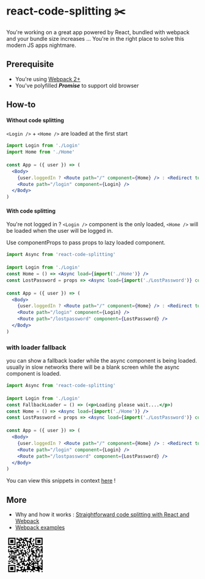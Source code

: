 # react-code-splitting ✂️

You're working on a great app powered by React, bundled with webpack and your bundle size increases ... You're in the right place to solve this modern JS apps nightmare.


## Prerequisite

- You're using [Webpack 2+](https://webpack.js.org/)
- You've polyfilled ***Promise*** to support old browser

## How-to

#### Without code splitting

`<Login />` + `<Home />` are loaded at the first start
```jsx
import Login from './Login'
import Home from './Home'

const App = ({ user }) => (
  <Body>
    {user.loggedIn ? <Route path="/" component={Home} /> : <Redirect to="/login" />}
    <Route path="/login" component={Login} />
  </Body>
)
```

#### With code splitting

You're not logged in ? `<Login />` component is the only loaded, `<Home />` will be loaded when the user will be logged in.

Use componentProps to pass props to lazy loaded component.

```jsx
import Async from 'react-code-splitting'

import Login from './Login'
const Home = () => <Async load={import('./Home')} />
const LostPassword = props => <Async load={import('./LostPassword')} componentProps={props}/>

const App = ({ user }) => (
  <Body>
    {user.loggedIn ? <Route path="/" component={Home} /> : <Redirect to="/login" />}
    <Route path="/login" component={Login} />
    <Route path="/lostpassword" component={LostPassword} />
  </Body>
)
```

### with loader fallback 
you can show a fallback loader while the async component is being loaded. usually in slow networks there will be a blank screen while the async component is loaded.

```jsx
import Async from 'react-code-splitting'

import Login from './Login'
const FallbackLoader = () => (<p>Loading please wait....</p>)
const Home = () => <Async load={import('./Home')} />
const LostPassword = props => <Async load={import('./LostPassword')} componentProps={props} loader={FallbackLoader}/>

const App = ({ user }) => (
  <Body>
    {user.loggedIn ? <Route path="/" component={Home} /> : <Redirect to="/login" />}
    <Route path="/login" component={Login} />
    <Route path="/lostpassword" component={LostPassword} />
  </Body>
)
```

You can view this snippets in context [here](https://github.com/didierfranc/redux-react-starter/blob/master/src/components/App.js#L12) !

## More

- Why and how it works : [Straightforward code splitting with React and Webpack](https://medium.com/@DidierFranc/straightforward-code-splitting-with-react-and-webpack-4b94c28f6c3f)
- [Webpack examples](https://github.com/webpack/webpack/tree/master/examples)

<img src="https://raw.githubusercontent.com/didierfranc/donate/master/qr.png" width="100" height="100">

